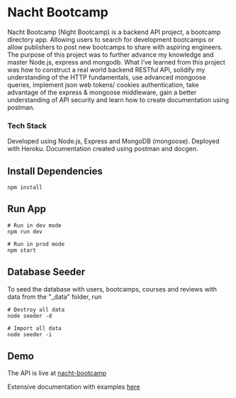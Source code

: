 # Nacht Bootcamp 
Nacht Bootcamp (Night Bootcamp) is a backend API project, a bootcamp directory app. Allowing users to search for development bootcamps or allow publishers to post new bootcamps to share with aspiring engineers. The purpose of this project was to further advance my knowledge and master Node.js, express and mongodb. What I’ve learned from this project was how to construct a real world backend RESTful API, solidify my understanding of the HTTP fundamentals, use advanced mongoose queries, implement json web tokens/ cookies authentication, take advantage of the express & mongoose middleware, gain a better understanding of API security and learn how to create documentation using postman. 

### Tech Stack
Developed using Node.js, Express and MongoDB (mongoose).
Deployed with Heroku.
Documentation created using postman and docgen.


## Install Dependencies

```
npm install
```

## Run App

```
# Run in dev mode
npm run dev

# Run in prod mode
npm start
```

## Database Seeder

To seed the database with users, bootcamps, courses and reviews with data from the "\_data" folder, run

```
# Destroy all data
node seeder -d

# Import all data
node seeder -i
```

## Demo

The API is live at [nacht-bootcamp](https://nacht-boocamp.herokuapp.com/)

Extensive documentation with examples [here](https://documenter.getpostman.com/view/6010540/Tz5jfgVG)

